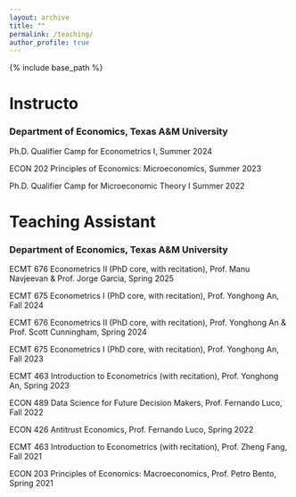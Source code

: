 ```yaml
---
layout: archive
title: ""
permalink: /teaching/
author_profile: true
---
```


{% include base_path %}

# Instructo
### Department of Economics, Texas A&M University

Ph.D. Qualifier Camp for Econometrics I, Summer 2024

ECON 202 Principles of Economics: Microeconomics, Summer 2023

Ph.D. Qualifier Camp for Microeconomic Theory I 	Summer 2022

# Teaching Assistant
### Department of Economics, Texas A&M University
ECMT 676 Econometrics II (PhD core, with recitation), Prof. Manu Navjeevan & Prof. Jorge Garcia, Spring 2025

ECMT 675 Econometrics I (PhD core, with recitation), Prof. Yonghong An, Fall 2024

ECMT 676 Econometrics II (PhD core, with recitation), Prof. Yonghong An & Prof. Scott Cunningham, Spring 2024

ECMT 675 Econometrics I (PhD core, with recitation), Prof. Yonghong An, Fall 2023

ECMT 463 Introduction to Econometrics (with recitation), Prof. Yonghong An, Spring 2023

ECON 489 Data Science for Future Decision Makers, Prof. Fernando Luco, Fall 2022

ECON 426 Antitrust Economics, Prof. Fernando Luco, Spring 2022

ECMT 463 Introduction to Econometrics (with recitation), Prof. Zheng Fang, Fall 2021

ECON 203 Principles of Economics: Macroeconomics, Prof. Petro Bento, Spring 2021
